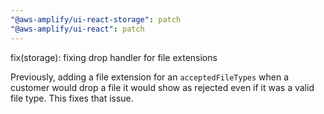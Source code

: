 ```yaml
---
"@aws-amplify/ui-react-storage": patch
"@aws-amplify/ui-react": patch
---
```


fix(storage): fixing drop handler for file extensions

Previously, adding a file extension for an `acceptedFileTypes` when a customer would drop a file it would show as rejected even if it was a valid file type. This fixes that issue. 
